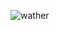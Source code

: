 ![wather](https://github.com/umaarov/Weather/assets/119801215/96051c5e-e5bb-408d-b745-0da4faa73e8b)
